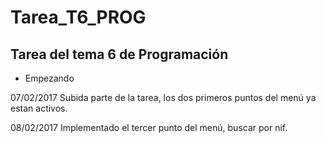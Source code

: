 # Tarea_T6_PROG
## Tarea del tema 6 de Programación
* Empezando

07/02/2017 Subida parte de la tarea, los dos primeros puntos del menú ya estan activos.

08/02/2017 Implementado el tercer punto del menú, buscar por nif.
